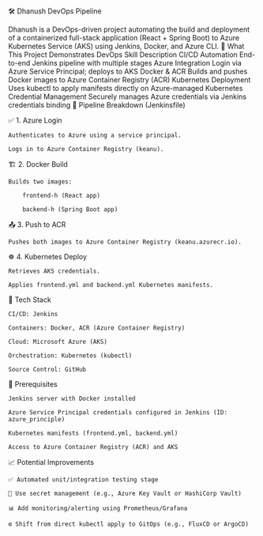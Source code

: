 🛠️ Dhanush DevOps Pipeline

Dhanush is a DevOps-driven project automating the build and deployment of a containerized full-stack application (React + Spring Boot) to Azure Kubernetes Service (AKS) using Jenkins, Docker, and Azure CLI.
🚀 What This Project Demonstrates
DevOps Skill	Description
CI/CD Automation	End-to-end Jenkins pipeline with multiple stages
Azure Integration	Login via Azure Service Principal; deploys to AKS
Docker & ACR	Builds and pushes Docker images to Azure Container Registry (ACR)
Kubernetes Deployment	Uses kubectl to apply manifests directly on Azure-managed Kubernetes
Credential Management	Securely manages Azure credentials via Jenkins credentials binding
📂 Pipeline Breakdown (Jenkinsfile)

✅ 1. Azure Login

    Authenticates to Azure using a service principal.

    Logs in to Azure Container Registry (keanu).

🏗️ 2. Docker Build

    Builds two images:

        frontend-h (React app)

        backend-h (Spring Boot app)

📤 3. Push to ACR

    Pushes both images to Azure Container Registry (keanu.azurecr.io).

☸️ 4. Kubernetes Deploy

    Retrieves AKS credentials.

    Applies frontend.yml and backend.yml Kubernetes manifests.

🔧 Tech Stack

    CI/CD: Jenkins

    Containers: Docker, ACR (Azure Container Registry)

    Cloud: Microsoft Azure (AKS)

    Orchestration: Kubernetes (kubectl)

    Source Control: GitHub

🧪 Prerequisites

    Jenkins server with Docker installed

    Azure Service Principal credentials configured in Jenkins (ID: azure_principle)

    Kubernetes manifests (frontend.yml, backend.yml)

    Access to Azure Container Registry (ACR) and AKS

📈 Potential Improvements

    ✅ Automated unit/integration testing stage

    🔐 Use secret management (e.g., Azure Key Vault or HashiCorp Vault)

    📊 Add monitoring/alerting using Prometheus/Grafana

    ⚙️ Shift from direct kubectl apply to GitOps (e.g., FluxCD or ArgoCD)
